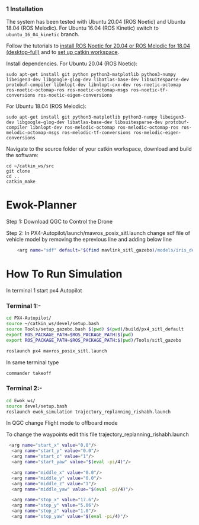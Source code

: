 ### 1 Installation

The system has been tested with  Ubuntu 20.04 (ROS Noetic) and Ubuntu 18.04 (ROS Melodic). For Ubuntu 16.04 (ROS Kinetic) switch to `ubuntu_16_04_kinetic` branch.

Follow the tutorials to [install ROS Noetic for 20.04 or ROS Melodic for 18.04 (desktop-full)](http://wiki.ros.org/ROS/Installation) and to [set up catkin workspace](http://wiki.ros.org/ROS/Tutorials/InstallingandConfiguringROSEnvironment).

Install dependencies. For Ubuntu 20.04 (ROS Noetic):
```
sudo apt-get install git python python3-matplotlib python3-numpy libeigen3-dev libgoogle-glog-dev libatlas-base-dev libsuitesparse-dev protobuf-compiler libnlopt-dev libnlopt-cxx-dev ros-noetic-octomap ros-noetic-octomap-ros ros-noetic-octomap-msgs ros-noetic-tf-conversions ros-noetic-eigen-conversions
```
For Ubuntu 18.04 (ROS Melodic):
```
sudo apt-get install git python3-matplotlib python3-numpy libeigen3-dev libgoogle-glog-dev libatlas-base-dev libsuitesparse-dev protobuf-compiler libnlopt-dev ros-melodic-octomap ros-melodic-octomap-ros ros-melodic-octomap-msgs ros-melodic-tf-conversions ros-melodic-eigen-conversions
```

Navigate to the source folder of your catkin workspace, download and build the software:
```
cd ~/catkin_ws/src
git clone 
cd ..
catkin_make
```
# Ewok-Planner
Step 1: Download QGC to Control the Drone

Step 2: In PX4-Autopilot/launch/mavros_posix_sitl.launch
change sdf file of vehicle model by removing the eprevious line and adding below line
```bash
    <arg name="sdf" default="$(find mavlink_sitl_gazebo)/models/iris_depth_camera/iris_depth_camera.sdf"/>

```

# How To Run Simulation
In terminal 1 start px4 Autopilot
### Terminal 1:-
```bash
cd PX4-Autopilot/
source ~/catkin_ws/devel/setup.bash
source Tools/setup_gazebo.bash $(pwd) $(pwd)/build/px4_sitl_default
export ROS_PACKAGE_PATH=$ROS_PACKAGE_PATH:$(pwd)
export ROS_PACKAGE_PATH=$ROS_PACKAGE_PATH:$(pwd)/Tools/sitl_gazebo

roslaunch px4 mavros_posix_sitl.launch
```

In same terminal type
```bash
commander takeoff
```


### Terminal 2:-
```bash
cd Ewok_ws/
source devel/setup.bash
roslaunch ewok_simulation trajectory_replanning_rishabh.launch
```

In QGC
change Flight mode to offboard mode

To change the waypoints edit this file trajectory_replanning_rishabh.launch 

```bash
 <arg name="start_x" value="0.0"/>
  <arg name="start_y" value="0.0"/>
  <arg name="start_z" value="1"/>
  <arg name="start_yaw" value="$(eval -pi/4)"/>

  <arg name="middle_x" value="0.0"/>
  <arg name="middle_y" value="0.0"/>
  <arg name="middle_z" value="1"/>
  <arg name="middle_yaw" value="$(eval -pi/4)"/>

  <arg name="stop_x" value="17.6"/>
  <arg name="stop_y" value="5.06"/>
  <arg name="stop_z" value="1.0"/>
  <arg name="stop_yaw" value="$(eval -pi/4)"/>
```
